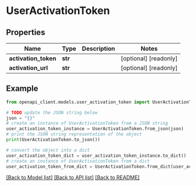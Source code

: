 # UserActivationToken


## Properties

Name | Type | Description | Notes
------------ | ------------- | ------------- | -------------
**activation_token** | **str** |  | [optional] [readonly] 
**activation_url** | **str** |  | [optional] [readonly] 

## Example

```python
from openapi_client.models.user_activation_token import UserActivationToken

# TODO update the JSON string below
json = "{}"
# create an instance of UserActivationToken from a JSON string
user_activation_token_instance = UserActivationToken.from_json(json)
# print the JSON string representation of the object
print(UserActivationToken.to_json())

# convert the object into a dict
user_activation_token_dict = user_activation_token_instance.to_dict()
# create an instance of UserActivationToken from a dict
user_activation_token_from_dict = UserActivationToken.from_dict(user_activation_token_dict)
```
[[Back to Model list]](../README.md#documentation-for-models) [[Back to API list]](../README.md#documentation-for-api-endpoints) [[Back to README]](../README.md)


